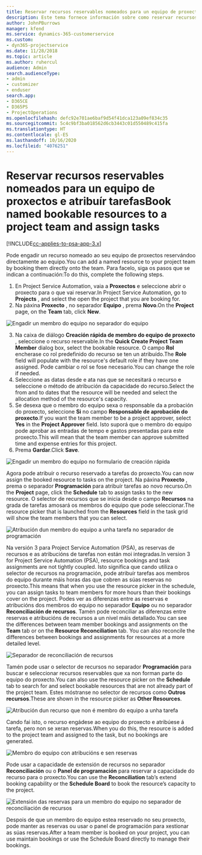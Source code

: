 ```yaml
---
title: Reservar recursos reservables nomeados para un equipo de proxectos e atribuír tarefas
description: Este tema fornece información sobre como reservar recursos nomeados para equipos de proxectos e atribuírlles tarefas.
author: JohnPBurrows
manager: kfend
ms.service: dynamics-365-customerservice
ms.custom:
- dyn365-projectservice
ms.date: 11/28/2018
ms.topic: article
ms.author: ruhercul
audience: Admin
search.audienceType:
- admin
- customizer
- enduser
search.app:
- D365CE
- D365PS
- ProjectOperations
ms.openlocfilehash: defc92e701ae6baf9d54f41dca123a09ef834c35
ms.sourcegitcommit: 5c4c9bf3ba018562d6cb3443c01d550489c415fa
ms.translationtype: HT
ms.contentlocale: gl-ES
ms.lasthandoff: 10/16/2020
ms.locfileid: "4076251"
---
```

# <a name="book-named-bookable-resources-to-a-project-team-and-assign-tasks"></a><span data-ttu-id="b9d6a-103">Reservar recursos reservables nomeados para un equipo de proxectos e atribuír tarefas</span><span class="sxs-lookup"><span data-stu-id="b9d6a-103">Book named bookable resources to a project team and assign tasks</span></span> 

[!INCLUDE[cc-applies-to-psa-app-3.x](../includes/cc-applies-to-psa-app-3x.md)]

<span data-ttu-id="b9d6a-104">Pode engadir un recurso nomeado ao seu equipo de proxectos reservándoo directamente ao equipo.</span><span class="sxs-lookup"><span data-stu-id="b9d6a-104">You can  add a named resource to your project team by booking them directly onto the team.</span></span> <span data-ttu-id="b9d6a-105">Para facelo, siga os pasos que se indican a continuación:</span><span class="sxs-lookup"><span data-stu-id="b9d6a-105">To do this, complete the following steps.</span></span>

1. <span data-ttu-id="b9d6a-106">En Project Service Automation, vaia a **Proxectos** e seleccione abrir o proxecto para o que vai reservar.</span><span class="sxs-lookup"><span data-stu-id="b9d6a-106">In  Project Service Automation, go to **Projects** , and select the open the project that you are booking for.</span></span>
2. <span data-ttu-id="b9d6a-107">Na páxina **Proxecto** , no separador **Equipo** , prema **Novo**.</span><span class="sxs-lookup"><span data-stu-id="b9d6a-107">On the **Project** page, on the **Team** tab, click **New**.</span></span> 

![Engadir un membro do equipo no separador do equipo](media/RM-how-to-1.png)

3. <span data-ttu-id="b9d6a-109">Na caixa de diálogo **Creación rápida de membro do equipo de proxecto** , seleccione o recurso reservable.</span><span class="sxs-lookup"><span data-stu-id="b9d6a-109">In the **Quick Create Project Team Member** dialog box, select the bookable resource.</span></span> <span data-ttu-id="b9d6a-110">O campo **Rol** encherase co rol predefinido do recurso se ten un atribuído.</span><span class="sxs-lookup"><span data-stu-id="b9d6a-110">The **Role** field will populate with the resource's default role if they have one assigned.</span></span> <span data-ttu-id="b9d6a-111">Pode cambiar o rol se fose necesario.</span><span class="sxs-lookup"><span data-stu-id="b9d6a-111">You can change the role if needed.</span></span> 
4. <span data-ttu-id="b9d6a-112">Seleccione as datas desde e ata nas que se necesitará o recurso e seleccione o método de atribución da capacidade do recurso.</span><span class="sxs-lookup"><span data-stu-id="b9d6a-112">Select the from and to dates that the resource will be needed and select the allocation method of the resource's capacity.</span></span> 
5. <span data-ttu-id="b9d6a-113">Se desexa que o membro do equipo sexa o responsable da a probación do proxecto, seleccione **Si** no campo **Responsable de aprobación do proxecto**.</span><span class="sxs-lookup"><span data-stu-id="b9d6a-113">If you want the team member to be a project approver, select **Yes** in the **Project Approver** field.</span></span> <span data-ttu-id="b9d6a-114">Isto suporá que o membro do equipo pode aprobar as entradas de tempo e gastos presentadas para este proxecto.</span><span class="sxs-lookup"><span data-stu-id="b9d6a-114">This will mean that the team member can approve submitted time and expense entries for this project.</span></span> 
6. <span data-ttu-id="b9d6a-115">Prema **Gardar**.</span><span class="sxs-lookup"><span data-stu-id="b9d6a-115">Click **Save**.</span></span>

![Engadir un membro do equipo no formulario de creación rápida](media/RM-how-to-2.png)


<span data-ttu-id="b9d6a-117">Agora pode atribuír o recurso reservado a tarefas do proxecto.</span><span class="sxs-lookup"><span data-stu-id="b9d6a-117">You can now assign the booked resource to tasks on the project.</span></span> <span data-ttu-id="b9d6a-118">Na páxina **Proxecto** , prema o separador **Programación** para atribuír tarefas ao novo recurso.</span><span class="sxs-lookup"><span data-stu-id="b9d6a-118">On the **Project** page, click the **Schedule** tab to assign tasks to the new resource.</span></span> <span data-ttu-id="b9d6a-119">O selector de recursos que se inicia desde o campo **Recursos** na grada de tarefas amosará os membros do equipo que pode seleccionar.</span><span class="sxs-lookup"><span data-stu-id="b9d6a-119">The resource picker that is launched from the **Resources** field in the task grid will show the team members that you can select.</span></span>

![Atribución dun membro do equipo a unha tarefa no separador de programación](media/RM-how-to-3.png)

<span data-ttu-id="b9d6a-121">Na versión 3 para Project Service Automation (PSA), as reservas de recursos e as atribucións de tarefas non están moi integradas.</span><span class="sxs-lookup"><span data-stu-id="b9d6a-121">In version 3 for Project Service Automation (PSA), resource bookings and task assignments are not tightly coupled.</span></span> <span data-ttu-id="b9d6a-122">Isto significa que cando utiliza o selector de recursos na programación, pode atribuír tarefas aos membros do equipo durante máis horas das que cobren as súas reservas no proxecto.</span><span class="sxs-lookup"><span data-stu-id="b9d6a-122">This means that when you use the resource picker in the schedule, you can assign tasks to team members for more hours than their bookings cover on the project.</span></span>
<span data-ttu-id="b9d6a-123">Podes ver as diferenzas entre as reservas e atribucións dos membros do equipo no separador **Equipo** ou no separador **Reconciliación de recursos**. Tamén pode reconciliar as diferenzas entre reservas e atribucións de recursos a un nivel máis detallado.</span><span class="sxs-lookup"><span data-stu-id="b9d6a-123">You can see the differences between team member bookings and assignments on the **Team** tab or on the **Resource Reconciliation** tab. You can also reconcile the differences between bookings and assignments for resources at a more detailed level.</span></span>

![Separador de reconciliación de recursos](media/RM-how-to-4.png)

<span data-ttu-id="b9d6a-125">Tamén pode usar o selector de recursos no separador **Programación** para buscar e seleccionar recursos reservables que xa non forman parte do equipo do proxecto.</span><span class="sxs-lookup"><span data-stu-id="b9d6a-125">You can also use the resource picker on the **Schedule** tab to search for and select bookable resources that are not already part of the project team.</span></span> <span data-ttu-id="b9d6a-126">Estes móstranse no selector de recursos como **Outros recursos**.</span><span class="sxs-lookup"><span data-stu-id="b9d6a-126">These are shown in the resource picker as **Other Resources**.</span></span>

![Atribución dun recurso que non é membro do equipo a unha tarefa](media/RM-how-to-5.png)

<span data-ttu-id="b9d6a-128">Cando fai isto, o recurso engádese ao equipo do proxecto e atribúese á tarefa, pero non se xeran reservas.</span><span class="sxs-lookup"><span data-stu-id="b9d6a-128">When you do this, the resource is added to the project team and assigned to the task, but no bookings are generated.</span></span>

![Membro do equipo con atribucións e sen reservas](media/RM-how-to-6.png)

<span data-ttu-id="b9d6a-130">Pode usar a capacidade de extensión de recursos no separador **Reconciliación** ou o **Panel de programación** para reservar a capacidade do recurso para o proxecto.</span><span class="sxs-lookup"><span data-stu-id="b9d6a-130">You can use the **Reconciliation** tab’s extend booking capability or the **Schedule Board** to book the resource’s capacity to the project.</span></span>

![Extensión das reservas para un membro do equipo no separador de reconciliación de recursos](media/RM-how-to-7.png)

<span data-ttu-id="b9d6a-132">Despois de que un membro do equipo estea reservado no seu proxecto, pode manter as reservas ou usar o panel de programación para xestionar as súas reservas.</span><span class="sxs-lookup"><span data-stu-id="b9d6a-132">After a team member is booked on your project, you can use maintain bookings or use the Schedule Board directly to manage their bookings.</span></span>
